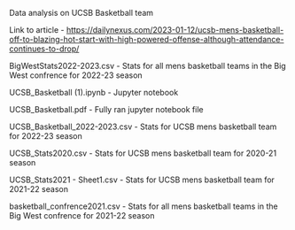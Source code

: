 Data analysis on UCSB Basketball team 

Link to article - https://dailynexus.com/2023-01-12/ucsb-mens-basketball-off-to-blazing-hot-start-with-high-powered-offense-although-attendance-continues-to-drop/

BigWestStats2022-2023.csv - Stats for all mens basketball teams in the Big West confrence for 2022-23 season

UCSB_Basketball (1).ipynb - Jupyter notebook

UCSB_Basketball.pdf - Fully ran jupyter notebook file

UCSB_Basketball_2022-2023.csv - Stats for UCSB mens basketball team for 2022-23 season

UCSB_Stats2020.csv -  Stats for UCSB mens basketball team for 2020-21 season

UCSB_Stats2021 - Sheet1.csv - Stats for UCSB mens basketball team for 2021-22 season

basketball_confrence2021.csv - Stats for all mens basketball teams in the Big West confrence for 2021-22 season
